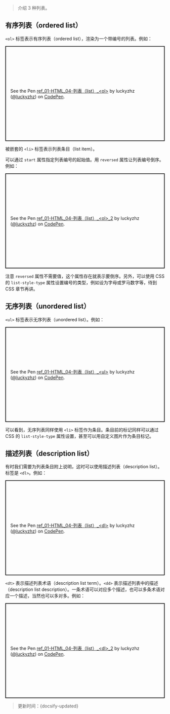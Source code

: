 > 介绍 3 种列表。

## 有序列表（ordered list）

`<ol>` 标签表示有序列表（ordered list），渲染为一个带编号的列表。例如：

<p class="codepen" data-height="300" data-default-tab="html,result" data-slug-hash="xxLBoRe" data-editable="true" data-user="luckyzhz" style="height: 300px; box-sizing: border-box; display: flex; align-items: center; justify-content: center; border: 2px solid; margin: 1em 0; padding: 1em;">
  <span>See the Pen <a href="https://codepen.io/luckyzhz/pen/xxLBoRe">
  ref_01-HTML_04-列表（list）_&lt;ol&gt;</a> by luckyzhz (<a href="https://codepen.io/luckyzhz">@luckyzhz</a>)
  on <a href="https://codepen.io">CodePen</a>.</span>
</p>
<script async src="https://cpwebassets.codepen.io/assets/embed/ei.js"></script>

被嵌套的 `<li>` 标签表示列表条目（list item）。

可以通过 `start` 属性指定列表编号的起始值。用 `reversed` 属性让列表编号倒序。例如：

<p class="codepen" data-height="300" data-default-tab="html,result" data-slug-hash="qBXvzRz" data-editable="true" data-user="luckyzhz" style="height: 300px; box-sizing: border-box; display: flex; align-items: center; justify-content: center; border: 2px solid; margin: 1em 0; padding: 1em;">
  <span>See the Pen <a href="https://codepen.io/luckyzhz/pen/qBXvzRz">
  ref_01-HTML_04-列表（list）_&lt;ol&gt;_2</a> by luckyzhz (<a href="https://codepen.io/luckyzhz">@luckyzhz</a>)
  on <a href="https://codepen.io">CodePen</a>.</span>
</p>
<script async src="https://cpwebassets.codepen.io/assets/embed/ei.js"></script>

注意 `reversed` 属性不需要值，这个属性存在就表示要倒序。另外，可以使用 CSS 的 `list-style-type` 属性设置编号的类型，例如设为字母或罗马数字等，待到 CSS 章节再讲。

## 无序列表（unordered list）

`<ul>` 标签表示无序列表（unordered list）。例如：

<p class="codepen" data-height="300" data-default-tab="html,result" data-slug-hash="dyzrBzP" data-editable="true" data-user="luckyzhz" style="height: 300px; box-sizing: border-box; display: flex; align-items: center; justify-content: center; border: 2px solid; margin: 1em 0; padding: 1em;">
  <span>See the Pen <a href="https://codepen.io/luckyzhz/pen/dyzrBzP">
  ref_01-HTML_04-列表（list）_&lt;ul&gt;</a> by luckyzhz (<a href="https://codepen.io/luckyzhz">@luckyzhz</a>)
  on <a href="https://codepen.io">CodePen</a>.</span>
</p>
<script async src="https://cpwebassets.codepen.io/assets/embed/ei.js"></script>

可以看到，无序列表同样使用 `<li>` 标签作为条目。条目前的标记同样可以通过 CSS 的 `list-style-type` 属性设置，甚至可以用自定义图片作为条目标记。

## 描述列表（description list）

有时我们需要为列表条目附上说明，这时可以使用描述列表（description list）。标签是 `<dl>`。例如：

<p class="codepen" data-height="300" data-default-tab="html,result" data-slug-hash="bGrZPrr" data-editable="true" data-user="luckyzhz" style="height: 300px; box-sizing: border-box; display: flex; align-items: center; justify-content: center; border: 2px solid; margin: 1em 0; padding: 1em;">
  <span>See the Pen <a href="https://codepen.io/luckyzhz/pen/bGrZPrr">
  ref_01-HTML_04-列表（list）_&lt;dl&gt;</a> by luckyzhz (<a href="https://codepen.io/luckyzhz">@luckyzhz</a>)
  on <a href="https://codepen.io">CodePen</a>.</span>
</p>
<script async src="https://cpwebassets.codepen.io/assets/embed/ei.js"></script>

`<dt>` 表示描述列表术语（description list term）。`<dd>` 表示描述列表中的描述（description list description）。一条术语可以对应多个描述，也可以多条术语对应一个描述，当然也可以多对多。例如：

<p class="codepen" data-height="300" data-default-tab="html,result" data-slug-hash="JjyzQyQ" data-editable="true" data-user="luckyzhz" style="height: 300px; box-sizing: border-box; display: flex; align-items: center; justify-content: center; border: 2px solid; margin: 1em 0; padding: 1em;">
  <span>See the Pen <a href="https://codepen.io/luckyzhz/pen/JjyzQyQ">
  ref_01-HTML_04-列表（list）_&lt;dl&gt;_2</a> by luckyzhz (<a href="https://codepen.io/luckyzhz">@luckyzhz</a>)
  on <a href="https://codepen.io">CodePen</a>.</span>
</p>
<script async src="https://cpwebassets.codepen.io/assets/embed/ei.js"></script>



> 更新时间：{docsify-updated}